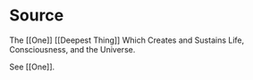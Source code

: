 # Source
The [[One]] [[Deepest Thing]] Which Creates and Sustains Life, Consciousness, and the Universe. 

See [[One]]. 
